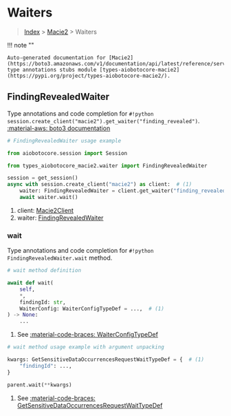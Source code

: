 # Waiters

> [Index](../README.md) > [Macie2](./README.md) > Waiters

!!! note ""

    Auto-generated documentation for [Macie2](https://boto3.amazonaws.com/v1/documentation/api/latest/reference/services/macie2.html#macie2)
    type annotations stubs module [types-aiobotocore-macie2](https://pypi.org/project/types-aiobotocore-macie2/).

## FindingRevealedWaiter

Type annotations and code completion for `#!python session.create_client("macie2").get_waiter("finding_revealed")`.
[:material-aws: boto3 documentation](https://boto3.amazonaws.com/v1/documentation/api/latest/reference/services/macie2/waiter/FindingRevealed.html#Macie2.Waiter.FindingRevealed)

```python
# FindingRevealedWaiter usage example

from aiobotocore.session import Session

from types_aiobotocore_macie2.waiter import FindingRevealedWaiter

session = get_session()
async with session.create_client("macie2") as client:  # (1)
    waiter: FindingRevealedWaiter = client.get_waiter("finding_revealed")  # (2)
    await waiter.wait()
```

1. client: [Macie2Client](./client.md)
2. waiter: [FindingRevealedWaiter](./waiters.md#findingrevealedwaiter)


### wait

Type annotations and code completion for `#!python FindingRevealedWaiter.wait` method.

```python
# wait method definition

await def wait(
    self,
    *,
    findingId: str,
    WaiterConfig: WaiterConfigTypeDef = ...,  # (1)
) -> None:
    ...
```

1. See [:material-code-braces: WaiterConfigTypeDef](./type_defs.md#waiterconfigtypedef) 


```python
# wait method usage example with argument unpacking

kwargs: GetSensitiveDataOccurrencesRequestWaitTypeDef = {  # (1)
    "findingId": ...,
}

parent.wait(**kwargs)
```

1. See [:material-code-braces: GetSensitiveDataOccurrencesRequestWaitTypeDef](./type_defs.md#getsensitivedataoccurrencesrequestwaittypedef) 
